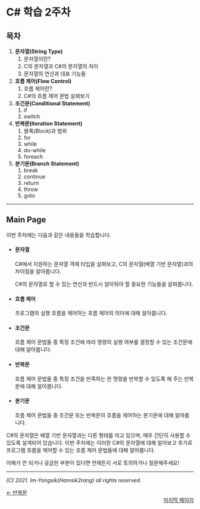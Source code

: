 # C# 학습 2주차

## 목차

1.  **문자열(String Type)**
    1.  문자열이란?
    2.  C의 문자열과 C#의 문자열의 차이
    3.  문자열의 연산과 대표 기능들
2.  **흐름 제어(Flow Control)**
    1.  흐름 제어란?
    2.  C#의 흐름 제어 문법 살펴보기
3.  **조건문(Conditional Statement)**
    1.  if
    2.  switch
4.  **반복문(Iteration Statement)**
    1.  블록(Block)과 범위
    2.  for
    3.  while
    4.  do-while
    5.  foreach
5.  **분기문(Branch Statement)**
    1.  break
    2.  continue
    3.  return
    4.  throw
    5.  goto

---

## Main Page

이번 주차에는 다음과 같은 내용들을 학습합니다.

*   #### 문자열

    C#에서 지원하는 문자열 객체 타입을 살펴보고, C의 문자열(배열 기반 문자열)과의 차이점을 알아봅니다.

    C#의 문자열로 할 수 있는 연산과 반드시 알아둬야 할 중요한 기능들을 살펴봅니다.

*   #### 흐름 제어

    프로그램의 실행 흐름을 제어하는 흐름 제어의 의미에 대해 알아봅니다.

*   #### 조건문

    흐름 제어 문법들 중 특정 조건에 따라 명령의 실행 여부를 결정할 수 있는 조건문에 대해 알아봅니다.

*   #### 반복문

    흐름 제어 문법들 중 특정 조건을 만족하는 한 명령을 반복할 수 있도록 해 주는 반복문에 대해 알아봅니다.

*   #### 분기문

    흐름 제어 문법들 중 조건문 또는 반복문의 흐름을 제어하는 분기문에 대해 알아봅니다.

C#의 문자열은 배열 기반 문자열과는 다른 형태를 띄고 있으며, 매우 간단히 사용할 수 있도록 설계되어 있습니다. 이번 주차에는 이러한 C#의 문자열에 대해 알아보고 추가로 프로그램 흐름을 제어할 수 있는 흐름 제어 문법들에 대해 알아봅니다.

이해가 안 되거나 궁금한 부분이 있다면 언제든지 서로 토의하거나 질문해주세요!

----

*(C) 2021. Im-Yongsik(Hamsik2rang) all rights reserved.*

<div style="text-align:left"> <a href="./3.반복문">← 반복문</a><div/>
<div style="text-align:right"> <a href="">마지막 페이지</a><div/>







